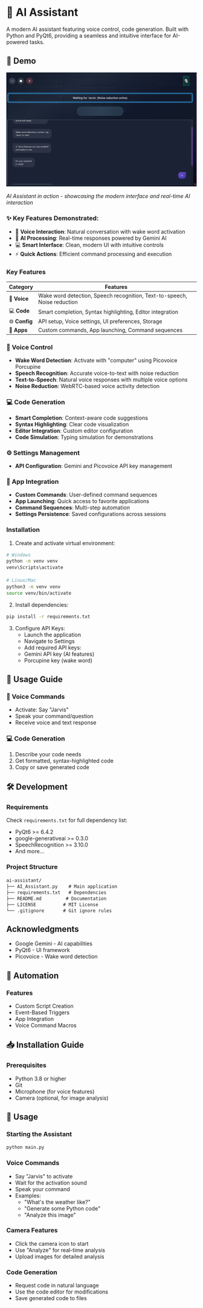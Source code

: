 # 🤖 AI Assistant

A modern AI assistant featuring voice control, code generation.
Built with Python and PyQt6, providing a seamless and intuitive interface for AI-powered tasks.

## 📸 Demo

![AI Assistant Demo](docs/images/demo.png)

_AI Assistant in action - showcasing the modern interface and real-time AI interaction_

### ✨ Key Features Demonstrated:

-   🎤 **Voice Interaction**: Natural conversation with wake word activation
-   🤖 **AI Processing**: Real-time responses powered by Gemini AI
-   💻 **Smart Interface**: Clean, modern UI with intuitive controls
-   ⚡ **Quick Actions**: Efficient command processing and execution

### Key Features

| Category      | Features                                                                 |
| ------------- | ------------------------------------------------------------------------ |
| 🎤 **Voice**  | Wake word detection, Speech recognition, Text-to-speech, Noise reduction |
| 💻 **Code**   | Smart completion, Syntax highlighting, Editor integration                |
| ⚙️ **Config** | API setup, Voice settings, UI preferences, Storage                       |
| 🔗 **Apps**   | Custom commands, App launching, Command sequences                        |

### 🎤 Voice Control

-   **Wake Word Detection**: Activate with "computer" using Picovoice Porcupine
-   **Speech Recognition**: Accurate voice-to-text with noise reduction
-   **Text-to-Speech**: Natural voice responses with multiple voice options
-   **Noise Reduction**: WebRTC-based voice activity detection

### 💻 Code Generation

-   **Smart Completion**: Context-aware code suggestions
-   **Syntax Highlighting**: Clear code visualization
-   **Editor Integration**: Custom editor configuration
-   **Code Simulation**: Typing simulation for demonstrations

### ⚙️ Settings Management

-   **API Configuration**: Gemini and Picovoice API key management

### 🔗 App Integration

-   **Custom Commands**: User-defined command sequences
-   **App Launching**: Quick access to favorite applications
-   **Command Sequences**: Multi-step automation
-   **Settings Persistence**: Saved configurations across sessions

### Installation

1. Create and activate virtual environment:

```bash
# Windows
python -m venv venv
venv\Scripts\activate

# Linux/Mac
python3 -m venv venv
source venv/bin/activate
```

2. Install dependencies:

```bash
pip install -r requirements.txt
```

3. Configure API Keys:
    - Launch the application
    - Navigate to Settings
    - Add required API keys:
    - Gemini API key (AI features)
    - Porcupine key (wake word)

## 🎯 Usage Guide

### 🎤 Voice Commands

-   Activate: Say "Jarvis"
-   Speak your command/question
-   Receive voice and text response

### 💻 Code Generation

1. Describe your code needs
2. Get formatted, syntax-highlighted code
3. Copy or save generated code

## 🛠️ Development

### Requirements

Check `requirements.txt` for full dependency list:

-   PyQt6 >= 6.4.2
-   google-generativeai >= 0.3.0
-   SpeechRecognition >= 3.10.0
-   And more...

### Project Structure

```
ai-assistant/
├── AI_Assistant.py    # Main application
├── requirements.txt   # Dependencies
├── README.md         # Documentation
├── LICENSE          # MIT License
└── .gitignore       # Git ignore rules
```

## Acknowledgments

-   Google Gemini - AI capabilities
-   PyQt6 - UI framework
-   Picovoice - Wake word detection

## 🤖 Automation

### Features

-   Custom Script Creation
-   Event-Based Triggers
-   App Integration
-   Voice Command Macros

## 📥 Installation Guide

### Prerequisites

-   Python 3.8 or higher
-   Git
-   Microphone (for voice features)
-   Camera (optional, for image analysis)

## 🚀 Usage

### Starting the Assistant

```bash
python main.py
```

### Voice Commands

-   Say "Jarvis" to activate
-   Wait for the activation sound
-   Speak your command
-   Examples:
    -   "What's the weather like?"
    -   "Generate some Python code"
    -   "Analyze this image"

### Camera Features

-   Click the camera icon to start
-   Use "Analyze" for real-time analysis
-   Upload images for detailed analysis

### Code Generation

-   Request code in natural language
-   Use the code editor for modifications
-   Save generated code to files
